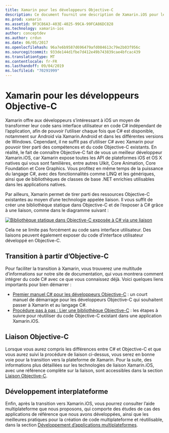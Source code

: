 ```yaml
---
title: Xamarin pour les développeurs Objective-C
description: Ce document fournit une description de Xamarin.iOS pour les développeurs Objective-C. Il fournit des liens vers des guides qui expliquent comment effectuer la transition d’Objective-C à C#, comment lier une bibliothèque Objective-C pour une utilisation dans C# et comment créer une application mobile multiplateforme.
ms.prod: xamarin
ms.assetid: 9F3C86A3-403E-4025-99CA-99FCA86DC828
ms.technology: xamarin-ios
author: conceptdev
ms.author: crdun
ms.date: 06/05/2017
ms.openlocfilehash: 96a7e6b9587d696479afd084613c79e2b03f956c
ms.sourcegitcommit: 933de144d1fbe7d412e49b743839cae4bfcac439
ms.translationtype: MT
ms.contentlocale: fr-FR
ms.lasthandoff: 09/04/2019
ms.locfileid: "70291999"
---
```

# <a name="xamarin-for-objective-c-developers"></a>Xamarin pour les développeurs Objective-C

Xamarin offre aux développeurs s’intéressant à iOS un moyen de transformer leur code sans interface utilisateur en code C# indépendant de l’application, afin de pouvoir l’utiliser chaque fois que C# est disponible, notamment sur Android via Xamarin.Android et dans les différentes versions de Windows. Cependant, il ne suffit pas d’utiliser C# avec Xamarin pour pouvoir tirer parti des compétences et du code Objective-C existants. En réalité, le fait de connaître Objective-C fait de vous un meilleur développeur Xamarin.iOS, car Xamarin expose toutes les API de plateformes iOS et OS X natives qui vous sont familières, entre autres UIkit, Core Animation, Core Foundation et Core Graphics. Vous profitez en même temps de la puissance du langage C#, avec des fonctionnalités comme LINQ et les génériques, ainsi que de bibliothèques de classes de base .NET enrichies utilisables dans les applications natives.

Par ailleurs, Xamarin permet de tirer parti des ressources Objective-C existantes au moyen d’une technologie appelée liaison. Il vous suffit de créer une bibliothèque statique dans Objective-C et de l’exposer à C# grâce à une liaison, comme dans le diagramme suivant :

 [![](images/01-bindings.png "Bibliothèque statique dans Objective-C exposée à C# via une liaison")](images/01-bindings.png#lightbox)

Cela ne se limite pas forcément au code sans interface utilisateur. Des liaisons peuvent également exposer du code d’interface utilisateur développé en Objective-C.

## <a name="transitioning-from-objective-c"></a>Transition à partir d’Objective-C

Pour faciliter la transition à Xamarin, vous trouverez une multitude d’informations sur notre site de documentation, qui vous montrera comment intégrer du code C# avec ce que vous connaissez déjà. Voici quelques liens importants pour bien démarrer :

- [Premier manuel C# pour les développeurs Objective-C](primer.md) : un court manuel de démarrage pour les développeurs Objective-C qui souhaitent passer à Xamarin et au langage C#. 
- [Procédure pas à pas : Lier une bibliothèque Objective-C](~/ios/platform/binding-objective-c/walkthrough.md) : les étapes à suivre pour réutiliser du code Objective-C existant dans une application Xamarin.iOS. 


## <a name="binding-objective-c"></a>Liaison Objective-C

Lorsque vous aurez compris les différences entre C# et Objective-C et que vous aurez suivi la procédure de liaison ci-dessus, vous serez en bonne voie pour la transition vers la plateforme de Xamarin. Pour la suite, des informations plus détaillées sur les technologies de liaison Xamarin.iOS, avec une référence complète sur la liaison, sont accessibles dans la section [Liaison Objective-C](~/ios/platform/binding-objective-c/index.md).

## <a name="cross-platform-development"></a>Développement interplateforme

Enfin, après la transition vers Xamarin.iOS, vous pourrez consulter l’aide multiplateforme que nous proposons, qui comporte des études de cas des applications de référence que nous avons développées, ainsi que les meilleures pratiques pour la création de code multiplateforme et réutilisable, dans la section [ Développement d’applications multiplateformes](~/cross-platform/app-fundamentals/building-cross-platform-applications/index.md).
